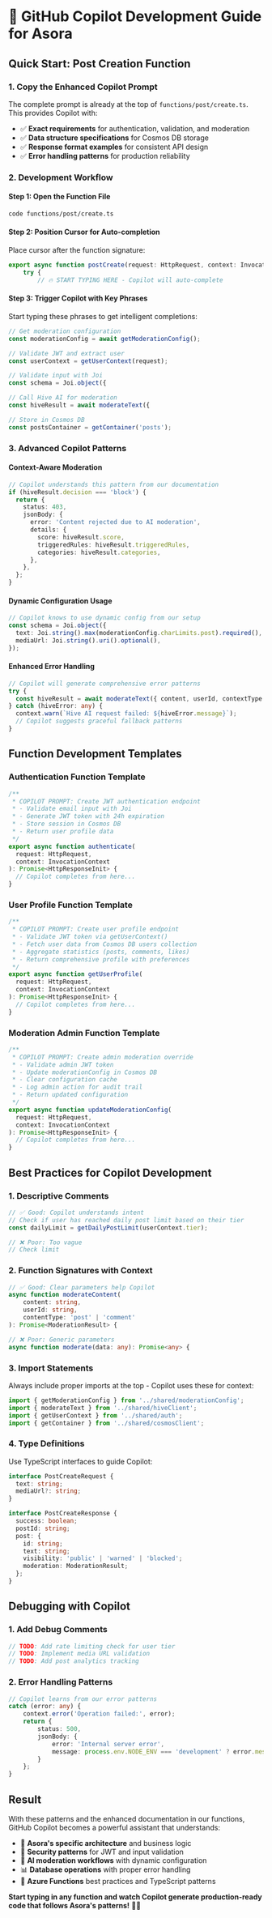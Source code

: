# 🧠 GitHub Copilot Development Guide for Asora

## Quick Start: Post Creation Function

### 1. Copy the Enhanced Copilot Prompt

The complete prompt is already at the top of `functions/post/create.ts`. This provides Copilot with:

- ✅ **Exact requirements** for authentication, validation, and moderation
- ✅ **Data structure specifications** for Cosmos DB storage
- ✅ **Response format examples** for consistent API design
- ✅ **Error handling patterns** for production reliability

### 2. Development Workflow

#### Step 1: Open the Function File

```bash
code functions/post/create.ts
```

#### Step 2: Position Cursor for Auto-completion

Place cursor after the function signature:

```typescript
export async function postCreate(request: HttpRequest, context: InvocationContext): Promise<HttpResponseInit> {
    try {
        // 🔥 START TYPING HERE - Copilot will auto-complete
```

#### Step 3: Trigger Copilot with Key Phrases

Start typing these phrases to get intelligent completions:

```typescript
// Get moderation configuration
const moderationConfig = await getModerationConfig();

// Validate JWT and extract user
const userContext = getUserContext(request);

// Validate input with Joi
const schema = Joi.object({

// Call Hive AI for moderation
const hiveResult = await moderateText({

// Store in Cosmos DB
const postsContainer = getContainer('posts');
```

### 3. Advanced Copilot Patterns

#### Context-Aware Moderation

```typescript
// Copilot understands this pattern from our documentation
if (hiveResult.decision === 'block') {
  return {
    status: 403,
    jsonBody: {
      error: 'Content rejected due to AI moderation',
      details: {
        score: hiveResult.score,
        triggeredRules: hiveResult.triggeredRules,
        categories: hiveResult.categories,
      },
    },
  };
}
```

#### Dynamic Configuration Usage

```typescript
// Copilot knows to use dynamic config from our setup
const schema = Joi.object({
  text: Joi.string().max(moderationConfig.charLimits.post).required(),
  mediaUrl: Joi.string().uri().optional(),
});
```

#### Enhanced Error Handling

```typescript
// Copilot will generate comprehensive error patterns
try {
  const hiveResult = await moderateText({ content, userId, contextType: 'post' });
} catch (hiveError: any) {
  context.warn(`Hive AI request failed: ${hiveError.message}`);
  // Copilot suggests graceful fallback patterns
}
```

## Function Development Templates

### Authentication Function Template

```typescript
/**
 * COPILOT PROMPT: Create JWT authentication endpoint
 * - Validate email input with Joi
 * - Generate JWT token with 24h expiration
 * - Store session in Cosmos DB
 * - Return user profile data
 */
export async function authenticate(
  request: HttpRequest,
  context: InvocationContext
): Promise<HttpResponseInit> {
  // Copilot completes from here...
}
```

### User Profile Function Template

```typescript
/**
 * COPILOT PROMPT: Create user profile endpoint
 * - Validate JWT token via getUserContext()
 * - Fetch user data from Cosmos DB users collection
 * - Aggregate statistics (posts, comments, likes)
 * - Return comprehensive profile with preferences
 */
export async function getUserProfile(
  request: HttpRequest,
  context: InvocationContext
): Promise<HttpResponseInit> {
  // Copilot completes from here...
}
```

### Moderation Admin Function Template

```typescript
/**
 * COPILOT PROMPT: Create admin moderation override
 * - Validate admin JWT token
 * - Update moderationConfig in Cosmos DB
 * - Clear configuration cache
 * - Log admin action for audit trail
 * - Return updated configuration
 */
export async function updateModerationConfig(
  request: HttpRequest,
  context: InvocationContext
): Promise<HttpResponseInit> {
  // Copilot completes from here...
}
```

## Best Practices for Copilot Development

### 1. **Descriptive Comments**

```typescript
// ✅ Good: Copilot understands intent
// Check if user has reached daily post limit based on their tier
const dailyLimit = getDailyPostLimit(userContext.tier);

// ❌ Poor: Too vague
// Check limit
```

### 2. **Function Signatures with Context**

```typescript
// ✅ Good: Clear parameters help Copilot
async function moderateContent(
    content: string,
    userId: string,
    contentType: 'post' | 'comment'
): Promise<ModerationResult> {

// ❌ Poor: Generic parameters
async function moderate(data: any): Promise<any> {
```

### 3. **Import Statements**

Always include proper imports at the top - Copilot uses these for context:

```typescript
import { getModerationConfig } from '../shared/moderationConfig';
import { moderateText } from '../shared/hiveClient';
import { getUserContext } from '../shared/auth';
import { getContainer } from '../shared/cosmosClient';
```

### 4. **Type Definitions**

Use TypeScript interfaces to guide Copilot:

```typescript
interface PostCreateRequest {
  text: string;
  mediaUrl?: string;
}

interface PostCreateResponse {
  success: boolean;
  postId: string;
  post: {
    id: string;
    text: string;
    visibility: 'public' | 'warned' | 'blocked';
    moderation: ModerationResult;
  };
}
```

## Debugging with Copilot

### 1. **Add Debug Comments**

```typescript
// TODO: Add rate limiting check for user tier
// TODO: Implement media URL validation
// TODO: Add post analytics tracking
```

### 2. **Error Handling Patterns**

```typescript
// Copilot learns from our error patterns
catch (error: any) {
    context.error('Operation failed:', error);
    return {
        status: 500,
        jsonBody: {
            error: 'Internal server error',
            message: process.env.NODE_ENV === 'development' ? error.message : 'Operation failed'
        }
    };
}
```

## Result

With these patterns and the enhanced documentation in our functions, GitHub Copilot becomes a powerful assistant that understands:

- 🎯 **Asora's specific architecture** and business logic
- 🔐 **Security patterns** for JWT and input validation
- 🤖 **AI moderation workflows** with dynamic configuration
- 📊 **Database operations** with proper error handling
- 🚀 **Azure Functions** best practices and TypeScript patterns

**Start typing in any function and watch Copilot generate production-ready code that follows Asora's patterns!** 🧠✨
